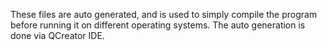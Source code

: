 These files are auto generated, and is used to simply compile the program before running it on different operating systems. The auto generation is done via QCreator IDE.